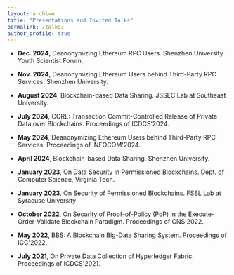 ```yaml
---
layout: archive
title: "Presentations and Invited Talks"
permalink: /talks/
author_profile: true
---
```


- **Dec. 2024**, Deanonymizing Ethereum RPC Users. Shenzhen University Youth Scientist Forum.

- **Nov. 2024**, Deanonymizing Ethereum Users behind Third-Party RPC Services. Shenzhen University.

- **August 2024**, Blockchain-based Data Sharing. JSSEC Lab at Southeast University.

- **July 2024**, CORE: Transaction Commit-Controlled Release of Private Data over Blockchains. Proceedings of ICDCS’2024.

- **May 2024**, Deanonymizing Ethereum Users behind Third-Party RPC Services. Proceedings of INFOCOM'2024.

- **April 2024**, Blockchain-based Data Sharing. Shenzhen University.

- **January 2023**, On Data Security in Permissioned Blockchains. Dept. of Computer Science, Virginia Tech.

- **January 2023**, On Security of Permissioned Blockchains. FSSL Lab at Syracuse University
  
- **October 2022**, On Security of Proof-of-Policy (PoP) in the Execute-Order-Validate Blockchain Paradigm. Proceedings of CNS'2022.

- **May 2022**, BBS: A Blockchain Big-Data Sharing System. Proceedings of ICC'2022.

- **July 2021**, On Private Data Collection of Hyperledger Fabric. Proceedings of ICDCS'2021.

